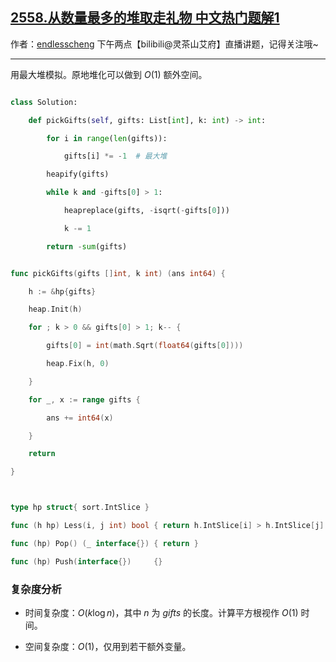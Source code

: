 ## [2558.从数量最多的堆取走礼物 中文热门题解1](https://leetcode.cn/problems/take-gifts-from-the-richest-pile/solutions/100000/zui-da-dui-o1-kong-jian-by-endlesscheng-f9pz)

作者：[endlesscheng](https://leetcode.cn/u/endlesscheng)
下午两点【bilibili@灵茶山艾府】直播讲题，记得关注哦~

---

用最大堆模拟。原地堆化可以做到 $O(1)$ 额外空间。

```py [sol1-Python3]
class Solution:
    def pickGifts(self, gifts: List[int], k: int) -> int:
        for i in range(len(gifts)):
            gifts[i] *= -1  # 最大堆
        heapify(gifts)
        while k and -gifts[0] > 1:
            heapreplace(gifts, -isqrt(-gifts[0]))
            k -= 1
        return -sum(gifts)
```

```go [sol1-Go]
func pickGifts(gifts []int, k int) (ans int64) {
	h := &hp{gifts}
	heap.Init(h)
	for ; k > 0 && gifts[0] > 1; k-- {
		gifts[0] = int(math.Sqrt(float64(gifts[0])))
		heap.Fix(h, 0)
	}
	for _, x := range gifts {
		ans += int64(x)
	}
	return
}

type hp struct{ sort.IntSlice }
func (h hp) Less(i, j int) bool { return h.IntSlice[i] > h.IntSlice[j] } // 最大堆
func (hp) Pop() (_ interface{}) { return }
func (hp) Push(interface{})     {}
```

### 复杂度分析

- 时间复杂度：$O(k\log n)$，其中 $n$ 为 $\textit{gifts}$ 的长度。计算平方根视作 $O(1)$ 时间。
- 空间复杂度：$O(1)$，仅用到若干额外变量。
